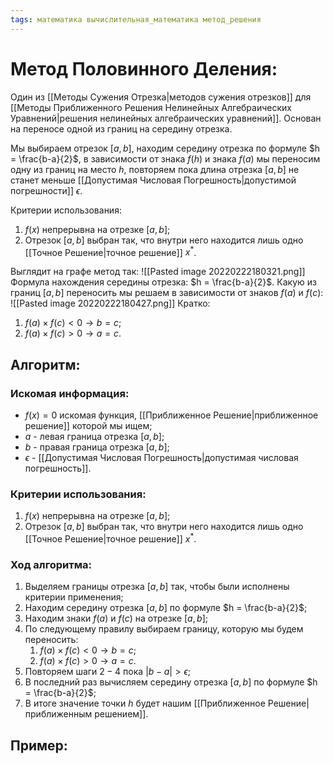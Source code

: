 ```yaml
---
tags: математика вычислительная_математика метод_решения
---
```

# Метод Половинного Деления:
Один из [[Методы Сужения Отрезка|методов сужения отрезков]] для [[Методы Приближенного Решения Нелинейных Алгебраических Уравнений|решения нелинейных алгебраических уравнений]].
Основан на переносе одной из границ на середину отрезка.

Мы выбираем отрезок $[a, b]$, находим середину отрезка по формуле $h = \frac{b-a}{2}$, в зависимости от знака $f(h)$ и знака $f(a)$ мы переносим одну из границ на место $h$, повторяем пока длина отрезка $[a, b]$ не станет меньше [[Допустимая Числовая Погрешность|допустимой погрешности]] $\epsilon$.

Критерии использования:
1) $f(x)$ непрерывна на отрезке $[a, b]$;
2) Отрезок $[a, b]$ выбран так, что внутри него находится лишь одно [[Точное Решение|точное решение]] $x^*$.

Выглядит на графе метод так:
![[Pasted image 20220222180321.png]]
Формула нахождения середины отрезка: $h = \frac{b-a}{2}$.
Какую из границ $[a, b]$ переносить мы решаем в зависимости от знаков $f(a)$ и $f(c)$:
![[Pasted image 20220222180427.png]]
Кратко:
1) $f(a) \times f(c) < 0 \rightarrow b = c$;
2) $f(a) \times f(c) > 0 \rightarrow a = c$.

## Алгоритм:
### Искомая информация:
* $f(x) = 0$ искомая функция, [[Приближенное Решение|приближенное решение]] которой мы ищем;
* $a$ - левая граница отрезка $[a, b]$;
* $b$ - правая граница отрезка $[a, b]$;
* $\epsilon$ - [[Допустимая Числовая Погрешность|допустимая числовая погрешность]].

### Критерии использования:
1) $f(x)$ непрерывна на отрезке $[a, b]$;
2) Отрезок $[a, b]$ выбран так, что внутри него находится лишь одно [[Точное Решение|точное решение]] $x^*$.

### Ход алгоритма:
1) Выделяем границы отрезка $[a, b]$ так, чтобы были исполнены критерии применения;
2) Находим середину отрезка $[a, b]$ по формуле $h = \frac{b-a}{2}$;
3) Находим знаки $f(a)$ и $f(c)$ на отрезке $[a, b]$;
4) По следующему правилу выбираем границу, которую мы будем переносить:
	1) $f(a) \times f(c) < 0 \rightarrow b = c$;
	2) $f(a) \times f(c) > 0 \rightarrow a = c$.
5) Повторяем шаги $2-4$ пока $|b - a| > \epsilon$;
6) В последний раз вычисляем середину отрезка $[a, b]$ по формуле $h = \frac{b-a}{2}$;
7) В итоге значение точки $h$ будет нашим [[Приближенное Решение|приближенным решением]].

## Пример:
